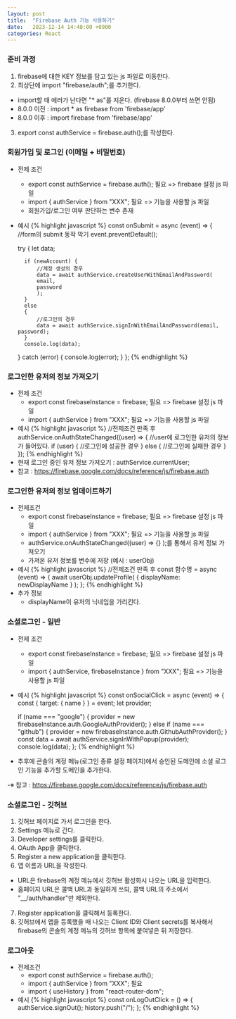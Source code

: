 ```yaml
---
layout: post
title:  "Firebase Auth 기능 사용하기"
date:   2023-12-14 14:48:00 +0900
categories: React
---
```


### 준비 과정

1. firebase에 대한 KEY 정보를 담고 있는 js 파일로 이동한다.
2. 최상단에 import "firebase/auth";를 추가한다.
  - import할 때 에러가 난다면 "* as"를 지운다. (firebase 8.0.0부터 쓰면 안됨)
  - 8.0.0 이전 : import * as firebase from 'firebase/app'
  - 8.0.0 이후 : import firebase from 'firebase/app'
3. export const authService = firebase.auth();를 작성한다.

### 회원가입 및 로그인 (이메일 + 비밀번호)


- 전제 조건
  - export const authService = firebase.auth(); 필요 => firebase 설정 js 파일
  - import { authService } from "XXX"; 필요 => 기능을 사용할 js 파일
  - 회원가입/로그인 여부 판단하는 변수 존재
- 예시
{% highlight javascript %}
const onSubmit = async (event) => {
    //form의 submit 동작 막기
    event.preventDefault();

    try
    {
        let data;

        if (newAccount) {
            //계정 생성의 경우
            data = await authService.createUserWithEmailAndPassword(
            email,
            password
            );
        }
        else
        {
            //로그인의 경우
            data = await authService.signInWithEmailAndPassword(email, password);
        }
        console.log(data);
    }
    catch (error)
    {
        console.log(error);
    }
};
{% endhighlight %}

### 로그인한 유저의 정보 가져오기

- 전제 조건
  - export const firebaseInstance = firebase; 필요 => firebase 설정 js 파일
  - import { authService } from "XXX"; 필요 => 기능을 사용할 js 파일
- 예시
{% highlight javascript %}
//전제조건 만족 후
authService.onAuthStateChanged((user) => {
    //user에 로그인한 유저의 정보가 들어있다.
    if (user) {
      //로그인에 성공한 경우
    } else {
      //로그인에 실패한 경우
    }
});
{% endhighlight %}
- 현재 로그인 중인 유저 정보 가져오기 : authService.currentUser;
- 참고 : https://firebase.google.com/docs/reference/js/firebase.auth

### 로그인한 유저의 정보 업데이트하기

- 전제조건
  - export const firebaseInstance = firebase; 필요 => firebase 설정 js 파일
  - import { authService } from "XXX"; 필요 => 기능을 사용할 js 파일
  - authService.onAuthStateChanged((user) => {} );를 통해서 유저 정보 가져오기
  - 가져온 유저 정보를 변수에 저장 (예시 : userObj)
- 예시
{% highlight javascript %}
//전제조건 만족 후
const 함수명 = async (event) => {
      await userObj.updateProfile(
        { displayName: newDisplayName }
      );
};
{% endhighlight %}
- 추가 정보
  - displayName이 유저의 닉네임을 가리킨다.

### 소셜로그인 - 일반

- 전제 조건
  - export const firebaseInstance = firebase; 필요 => firebase 설정 js 파일
  - import { authService, firebaseInstance } from "XXX"; 필요 => 기능을 사용할 js 파일
- 예시
{% highlight javascript %}
const onSocialClick = async (event) => {
    const { target: { name } } = event;
    let provider;

    if (name === "google")
    {
        provider = new firebaseInstance.auth.GoogleAuthProvider();
    }
    else if (name === "github")
    {
        provider = new firebaseInstance.auth.GithubAuthProvider();
    }
    const data = await authService.signInWithPopup(provider);
    console.log(data);
};
{% endhighlight %}

- 추후에 콘솔의 계정 메뉴(로그인 종류 설정 페이지)에서 승인된 도메인에 소셜 로그인 기능을 추가할 도메인을 추가한다.
                
-※ 참고 : https://firebase.google.com/docs/reference/js/firebase.auth

### 소셜로그인 - 깃허브
1. 깃허브 페이지로 가서 로그인을 한다.
2. Settings 메뉴로 간다.
3. Developer settings를 클릭한다.
4. OAuth App을 클릭한다.
5. Register a new application을 클릭한다.
6. 앱 이름과 URL을 작성한다.
  - URL은 firebase의 계정 메뉴에서 깃허브 활성화시 나오는 URL을 입력한다.
  - 홈페이지 URL은 콜백 URL과 동일하게 쓰되, 콜백 URL의 주소에서 "__/auth/handler"만 제외한다.
7. Register application을 클릭해서 등록한다.
8. 깃허브에서 앱을 등록했을 때 나오는 Client ID와 Client secrets를 복사해서  
firebase의 콘솔의 계정 메뉴의 깃허브 항목에 붙여넣은 뒤 저장한다.

### 로그아웃

- 전제조건
  - export const authService = firebase.auth();
  - import { authService } from "XXX"; 필요
  - import { useHistory } from "react-router-dom";
- 예시
{% highlight javascript %}
const onLogOutClick = () => {
    authService.signOut();
    history.push("/");
};
{% endhighlight %}